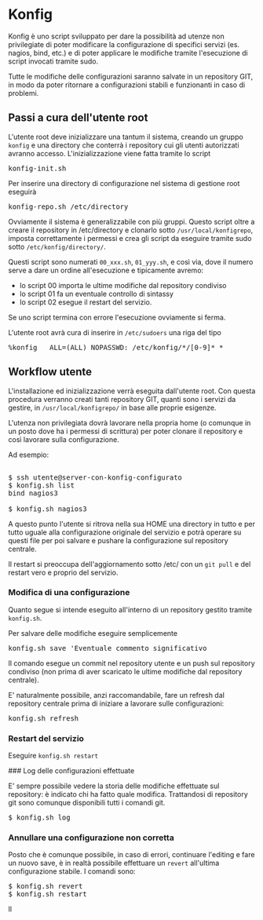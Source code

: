 # Konfig

Konfig è uno script sviluppato per dare la possibilità ad utenze non privilegiate di poter modificare la configurazione
di specifici servizi (es. nagios, bind, etc.) e di poter applicare le modifiche tramite l'esecuzione di script invocati tramite sudo.

Tutte le modifiche delle configurazioni saranno salvate in un repository GIT, in modo da poter ritornare a
configurazioni stabili e funzionanti in caso di problemi.

## Passi a cura dell'utente root

L'utente root deve inizializzare una tantum il sistema, creando un gruppo `konfig` e una directory che conterrà i repository cui gli utenti autorizzati avranno accesso. L'inizializzazione viene fatta tramite lo script

<pre>
konfig-init.sh
</pre>

Per inserire una directory di configurazione nel sistema di gestione root eseguirà 

<pre>
konfig-repo.sh /etc/directory
</pre>

Ovviamente il sistema è generalizzabile con più gruppi. Questo script oltre a creare il repository in /etc/directory e clonarlo sotto `/usr/local/konfigrepo`, imposta correttamente i permessi e crea gli script da eseguire tramite sudo sotto `/etc/konfig/directory/`.

Questi script sono numerati `00_xxx.sh`, `01_yyy.sh`, e così via, dove il numero serve a dare un ordine all'esecuzione e tipicamente avremo:

- lo script 00 importa le ultime modifiche dal repository condiviso
- lo script 01 fa un eventuale controllo di sintassy
- lo script 02 esegue il restart del servizio.

Se uno script termina con errore l'esecuzione ovviamente si ferma.

L'utente root avrà cura di inserire in `/etc/sudoers` una riga del tipo

<pre>
%konfig   ALL=(ALL) NOPASSWD: /etc/konfig/*/[0-9]*_*
</pre>



## Workflow utente

L'installazione ed inizializzazione verrà eseguita dall'utente root. Con questa procedura verranno creati tanti
repository GIT, quanti sono i servizi da gestire, in `/usr/local/konfigrepo/`  in base alle proprie esigenze.

L'utenza non privilegiata dovrà lavorare nella propria home (o comunque in un posto dove ha i permessi di scrittura) per poter
clonare il repository e così lavorare sulla configurazione.


Ad esempio:
<pre>

$ ssh utente@server-con-konfig-configurato
$ konfig.sh list
bind nagios3

$ konfig.sh nagios3
</pre>

A questo punto l'utente si ritrova nella sua HOME una directory in tutto e per tutto uguale alla configurazione originale del servizio e potrà operare su questi file per poi salvare e pushare la configurazione sul repository centrale.

Il restart si preoccupa dell'aggiornamento sotto /etc/ con un `git pull` e del restart vero e proprio del servizio. 

### Modifica di una configurazione

Quanto segue si intende eseguito all'interno di un repository gestito tramite `konfig.sh`.

Per salvare delle modifiche eseguire semplicemente 

<pre>
konfig.sh save 'Eventuale commento significativo
</pre>

Il comando esegue un commit nel repository utente e un push sul repository condiviso (non prima di aver scaricato le ultime modifiche dal repository centrale).

E' naturalmente possibile, anzi raccomandabile, fare un refresh dal repository centrale prima di iniziare a lavorare sulle configurazioni:

<pre>
konfig.sh refresh
</pre>

### Restart del servizio

Eseguire `konfig.sh restart`


### Log delle configurazioni effettuate

E' sempre possibile vedere la storia delle modifiche effettuate sul repository: è indicato chi ha fatto quale modifica. Trattandosi di repository git sono comunque disponibili tutti i comandi git. 

<pre>
$ konfig.sh log
</pre>

### Annullare una configurazione non corretta

Posto che è comunque possibile, in caso di errori, continuare l'editing e fare un nuovo save, è in realtà possibile effettuare un `revert` all'ultima configurazione stabile. I comandi sono:

<pre>
$ konfig.sh revert
$ konfig.sh restart
</pre>

Il 